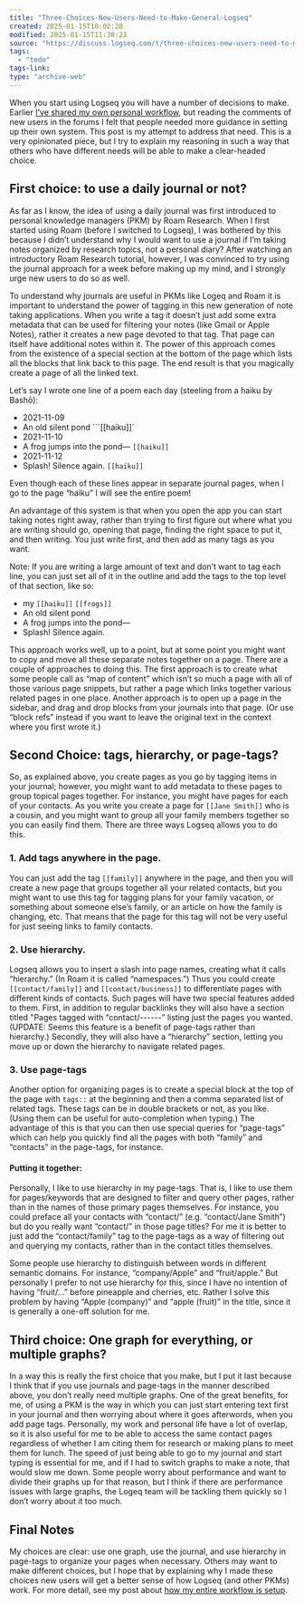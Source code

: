 ```yaml
---
title: "Three-Choices-New-Users-Need-to-Make-General-Logseq"
created: 2025-01-15T10:02:20
modified: 2025-01-15T11:38:23
source: "https://discuss.logseq.com/t/three-choices-new-users-need-to-make/3411"
tags:
  - "todo"
tags-link:
type: "archive-web"
---
```


When you start using Logseq you will have a number of decisions to make. Earlier [I’ve shared my own personal workflow](https://discuss.logseq.com/t/my-logseq-workflow/2278), but reading the comments of new users in the forums I felt that people needed more guidance in setting up their own system. This post is my attempt to address that need. This is a very opinionated piece, but I try to explain my reasoning in such a way that others who have different needs will be able to make a clear-headed choice.

## First choice: to use a daily journal or not?

As far as I know, the idea of using a daily journal was first introduced to personal knowledge managers (PKM) by Roam Research. When I first started using Roam (before I switched to Logseq), I was bothered by this because I didn’t understand why I would want to use a journal if I’m taking notes organized by research topics, not a personal diary? After watching an introductory Roam Research tutorial, however, I was convinced to try using the journal approach for a week before making up my mind, and I strongly urge new users to do so as well.

To understand why journals are useful in PKMs like Logeq and Roam it is important to understand the power of tagging in this new generation of note taking applications. When you write a tag it doesn’t just add some extra metadata that can be used for filtering your notes (like Gmail or Apple Notes), rather it creates a new page devoted to that tag. That page can itself have additional notes within it. The power of this approach comes from the existence of a special section at the bottom of the page which lists all the blocks that link back to this page. The end result is that you magically create a page of all the linked text.

Let’s say I wrote one line of a poem each day (steeling from a haiku by Bashō):

- 2021-11-09
- An old silent pond \`\`\`\[\[haiku\]\]\`
- 2021-11-10
- A frog jumps into the pond— `[[haiku]]`
- 2021-11-12
- Splash! Silence again. `[[haiku]]`

Even though each of these lines appear in separate journal pages, when I go to the page “haiku” I will see the entire poem!

An advantage of this system is that when you open the app you can start taking notes right away, rather than trying to first figure out where what you are writing should go, opening that page, finding the right space to put it, and then writing. You just write first, and then add as many tags as you want.

Note: If you are writing a large amount of text and don’t want to tag each line, you can just set all of it in the outline and add the tags to the top level of that section, like so:

- my `[[haiku]]` `[[frogs]]`
- An old silent pond
- A frog jumps into the pond—
- Splash! Silence again.

This approach works well, up to a point, but at some point you might want to copy and move all these separate notes together on a page. There are a couple of approaches to doing this. The first approach is to create what some people call as “map of content” which isn’t so much a page with all of those various page snippets, but rather a page which links together various related pages in one place. Another approach is to open up a page in the sidebar, and drag and drop blocks from your journals into that page. (Or use “block refs” instead if you want to leave the original text in the context where you first wrote it.)

## Second Choice: tags, hierarchy, or page-tags?

So, as explained above, you create pages as you go by tagging items in your journal; however, you might want to add metadata to these pages to group topical pages together. For instance, you might have pages for each of your contacts. As you write you create a page for `[[Jane Smith]]` who is a cousin, and you might want to group all your family members together so you can easily find them. There are three ways Logseq allows you to do this.

### 1\. Add tags anywhere in the page.

You can just add the tag `[[family]]` anywhere in the page, and then you will create a new page that groups together all your related contacts, but you might want to use this tag for tagging plans for your family vacation, or something about someone else’s family, or an article on how the family is changing, etc. That means that the page for this tag will not be very useful for just seeing links to family contacts.

### 2\. Use hierarchy.

Logseq allows you to insert a slash into page names, creating what it calls “hierarchy.” (In Roam it is called “namespaces.”) Thus you could create `[[contact/family]]` and `[[contact/business]]` to differentiate pages with different kinds of contacts. Such pages will have two special features added to them. First, in addition to regular backlinks they will also have a section titled "Pages tagged with “contact/------” listing just the pages you wanted. (UPDATE: Seems this feature is a benefit of page-tags rather than hierarchy.) Secondly, they will also have a “hierarchy” section, letting you move up or down the hierarchy to navigate related pages.

### 3\. Use page-tags

Another option for organizing pages is to create a special block at the top of the page with `tags::` at the beginning and then a comma separated list of related tags. These tags can be in double brackets or not, as you like. (Using them can be useful for auto-completion when typing.) The advantage of this is that you can then use special queries for “page-tags” which can help you quickly find all the pages with both “family” and “contacts” in the page-tags, for instance.

#### Putting it together:

Personally, I like to use hierarchy in my page-tags. That is, I like to use them for pages/keywords that are designed to filter and query other pages, rather than in the names of those primary pages themselves. For instance, you could preface all your contacts with “contact/” (e.g. “contact/Jane Smith”) but do you really want “contact/” in those page titles? For me it is better to just add the “contact/family” tag to the page-tags as a way of filtering out and querying my contacts, rather than in the contact titles themselves.

Some people use hierarchy to distinguish between words in different semantic domains. For instance, “company/Apple” and “fruit/apple.” But personally I prefer to not use hierarchy for this, since I have no intention of having “fruit/…” before pineapple and cherries, etc. Rather I solve this problem by having “Apple (company)” and “apple (fruit)” in the title, since it is generally a one-off solution for me.

## Third choice: One graph for everything, or multiple graphs?

In a way this is really the first choice that you make, but I put it last because I think that if you use journals and page-tags in the manner described above, you don’t really need multiple graphs. One of the great benefits, for me, of using a PKM is the way in which you can just start entering text first in your journal and then worrying about where it goes afterwords, when you add page tags. Personally, my work and personal life have a lot of overlap, so it is also useful for me to be able to access the same contact pages regardless of whether I am citing them for research or making plans to meet them for lunch. The speed of just being able to go to my journal and start typing is essential for me, and if I had to switch graphs to make a note, that would slow me down. Some people worry about performance and want to divide their graphs up for that reason, but I think if there are performance issues with large graphs, the Logeq team will be tackling them quickly so I don’t worry about it too much.

## Final Notes

My choices are clear: use one graph, use the journal, and use hierarchy in page-tags to organize your pages when necessary. Others may want to make different choices, but I hope that by explaining why I made these choices new users will get a better sense of how Logseq (and other PKMs) work. For more detail, see my post about [how my entire workflow is setup](https://discuss.logseq.com/t/my-logseq-workflow/2278).
